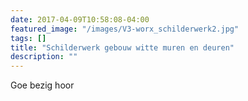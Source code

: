 ```yaml
---
date: 2017-04-09T10:58:08-04:00
featured_image: "/images/V3-worx_schilderwerk2.jpg"
tags: []
title: "Schilderwerk gebouw witte muren en deuren"
description: ""
---
```


Goe bezig hoor